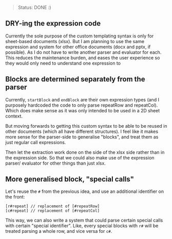 > Status: DONE :)

## DRY-ing the expression code

Currently the sole purpose of the custom templating syntax is only for
sheet-based documents (xlsx). But I am planning to use the same expression and
system for other office documents (docx and pptx, if possible). As I do not
have to write another parser and evaluator for each. This reduces the
maintenance burden, and eases the user experience so they would only need to
understand one expression to 

## Blocks are determined separately from the parser

Currently, `startBlock` and `endBlock` are their own expression types (and I
purposely hardcoded the code to only parse repeatRow and repeatCol). Which
does make sense as it was only intended to be used in a 2D sheet context.

But moving forwards to getting this custom syntax to be able to be reused in
other documents (which all have different structures). I feel like it makes
more sense for the parser-side to generalise "blocks", and treat them as just
regular call expressions.

Then let the extraction work done on the side of the xlsx side rather than in
the expression side. So that we could also make use of the expression parser/
evaluator for other things than just xlsx.

## More generalised block, "special calls"

Let's reuse the `#` from the previous idea, and use an additional identifier on
the front:

```
[r#repeat] // replacement of [#repeatRow]
[c#repeat] // replacement of [#repeatCol]
```

This way, we can also write a system that could parse certain special calls
with certain "special identifier". Like, every special blocks with `r#` will be
treated parsing a whole row, and vice versa for `c#`.
